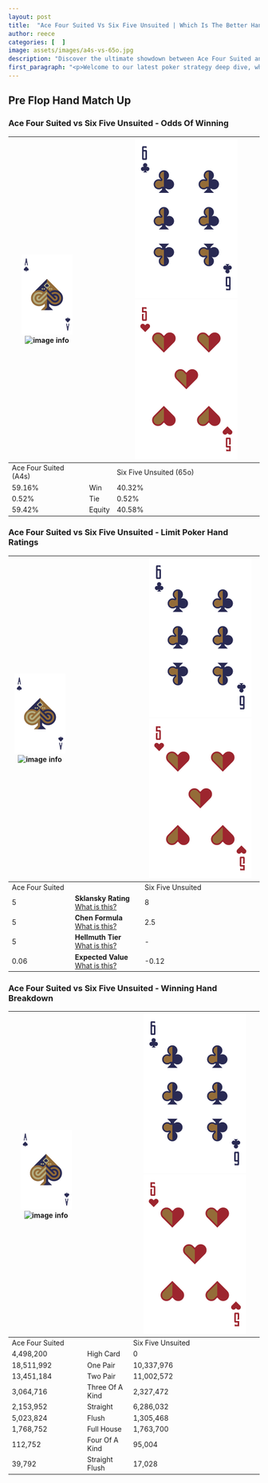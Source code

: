 ```yaml
---
layout: post
title:  "Ace Four Suited Vs Six Five Unsuited | Which Is The Better Hand In Poker? A Complete Guide"
author: reece
categories: [  ]
image: assets/images/a4s-vs-65o.jpg
description: "Discover the ultimate showdown between Ace Four Suited and Six Five Unsuited in poker! Uncover the odds, strategies, and scenarios where one hand triumphs over the other. Get ready to up your poker game with this thrilling analysis."
first_paragraph: "<p>Welcome to our latest poker strategy deep dive, where we're pitting two distinct hands against each other in a high-stakes showdown: Ace Four Suited vs Six Five Unsuited.</p><p>In the dynamic world of poker, every decision counts, and knowing which hand holds the upper hand is key to your success at the table.</p><p>In this article, we'll dissect these two hands, explore the scenarios where one dominates the other, and equip you with the knowledge to make strategic choices that can tip the odds in your favor.</p><p>Get ready to unravel the intriguing dynamics of these poker hands and elevate your game to new heights.</p>"
---
```




[comment]: # (sp0)

## Pre Flop Hand Match Up

<div class="table hand-ratings" markdown="1"> 



### Ace Four Suited vs Six Five Unsuited - Odds Of Winning


    
| ![image info](assets/images/hand1/A.png) ![image info](assets/images/hand1/4s.png) |  | ![image info](assets/images/hand2/6.png) ![image info](assets/images/hand2/5o.png) |
| -------- | -------- | -------- |
| Ace Four Suited (A4s) |  | Six Five Unsuited (65o) |
| 59.16% | Win | 40.32% |
| 0.52% | Tie | 0.52% |
| 59.42% | Equity | 40.58% |




[comment]: # (sp1)



### Ace Four Suited vs Six Five Unsuited - Limit Poker Hand Ratings


    
| ![image info](assets/images/hand1/A.png) ![image info](assets/images/hand1/4s.png) |  | ![image info](assets/images/hand2/6.png) ![image info](assets/images/hand2/5o.png) |
| -------- | -------- | -------- |
| Ace Four Suited |  | Six Five Unsuited |
| 5 | **Sklansky Rating** [What is this?](/sklansky-rating-explained) | 8 |
| 5 | **Chen Formula** [What is this?](/chen-formula-explained) | 2.5 |
| 5 | **Hellmuth Tier** [What is this?](/Hellmuth-tier-explained) | - |
| 0.06 | **Expected Value** [What is this?](/expected-value-explained) | -0.12 |




[comment]: # (sp2)



### Ace Four Suited vs Six Five Unsuited - Winning Hand Breakdown


    
| ![image info](assets/images/hand1/A.png) ![image info](assets/images/hand1/4s.png) |  | ![image info](assets/images/hand2/6.png) ![image info](assets/images/hand2/5o.png) |
| -------- | -------- | -------- |
| Ace Four Suited |  | Six Five Unsuited |
| 4,498,200 | High Card | 0 |
| 18,511,992 | One Pair | 10,337,976 |
| 13,451,184 | Two Pair | 11,002,572 |
| 3,064,716 | Three Of A Kind | 2,327,472 |
| 2,153,952 | Straight | 6,286,032 |
| 5,023,824 | Flush | 1,305,468 |
| 1,768,752 | Full House | 1,763,700 |
| 112,752 | Four Of A Kind | 95,004 |
| 39,792 | Straight Flush | 17,028 |




[comment]: # (sp3)



</div>

[comment]: # (sp4)



[comment]: # (sp5)

